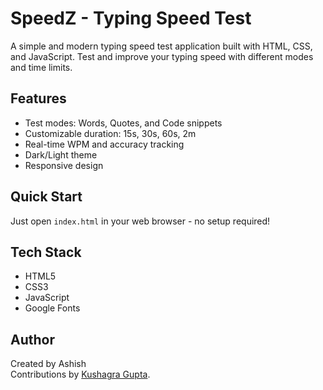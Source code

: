 # SpeedZ - Typing Speed Test

A simple and modern typing speed test application built with HTML, CSS, and JavaScript. Test and improve your typing speed with different modes and time limits.

## Features

- Test modes: Words, Quotes, and Code snippets
- Customizable duration: 15s, 30s, 60s, 2m
- Real-time WPM and accuracy tracking
- Dark/Light theme
- Responsive design

## Quick Start

Just open `index.html` in your web browser - no setup required!

## Tech Stack

- HTML5
- CSS3
- JavaScript
- Google Fonts

## Author

Created by Ashish
<br>
Contributions by [Kushagra Gupta](https://github.com/kushagragupta04).